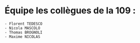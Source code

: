 # Équipe __les collègues de la 109__ :
    - Florent TEDESCO
    - Nicola MASCOLO
    - Thomas BROGNOLI
    - Maxime NICOLAS